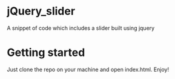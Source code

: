 # jQuery_slider
A snippet of code which includes a slider built using jquery 
# Getting started
Just clone the repo on your machine and open index.html.  Enjoy!
